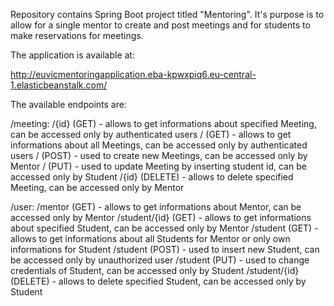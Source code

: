 Repository contains Spring Boot project titled "Mentoring". It's purpose is to allow for a single mentor to create and post meetings and for students to make reservations for meetings. 

The application is available at: 

http://euvicmentoringapplication.eba-kpwxpiq6.eu-central-1.elasticbeanstalk.com/

The available endpoints are:

/meeting:
    /{id} (GET) - allows to get informations about specified Meeting, can be accessed only by authenticated users
    / (GET) - allows to get informations about all Meetings, can be accessed only by authenticated users
    / (POST) - used to create new Meetings, can be accessed only by Mentor
    / (PUT) - used to update Meeting by inserting student id, can be accessed only by Student
    /{id} (DELETE) - allows to delete specified Meeting, can be accessed only by Mentor

/user:
    /mentor (GET) - allows to get informations about Mentor, can be accessed only by Mentor
    /student/{id} (GET) - allows to get informations about specified Student, can be accessed only by Mentor
    /student (GET) - allows to get informations about all Students for Mentor or only own informations for Student
    /student (POST) - used to insert new Student, can be accessed only by unauthorized user
    /student (PUT) - used to change credentials of Student, can be accessed only by Student
    /student/{id} (DELETE) - allows to delete specified Student, can be accessed only by Student
